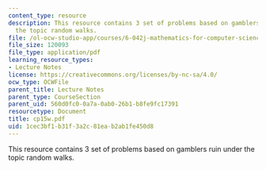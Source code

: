 ```yaml
---
content_type: resource
description: This resource contains 3 set of problems based on gamblers ruin under
  the topic random walks.
file: /ol-ocw-studio-app/courses/6-042j-mathematics-for-computer-science-fall-2005/1cec3bf1b31f3a2c81eab2ab1fe450d8_cp15w.pdf
file_size: 120093
file_type: application/pdf
learning_resource_types:
- Lecture Notes
license: https://creativecommons.org/licenses/by-nc-sa/4.0/
ocw_type: OCWFile
parent_title: Lecture Notes
parent_type: CourseSection
parent_uid: 560d0fc0-0a7a-0ab0-26b1-b8fe9fc17391
resourcetype: Document
title: cp15w.pdf
uid: 1cec3bf1-b31f-3a2c-81ea-b2ab1fe450d8
---
```

This resource contains 3 set of problems based on gamblers ruin under the topic random walks.